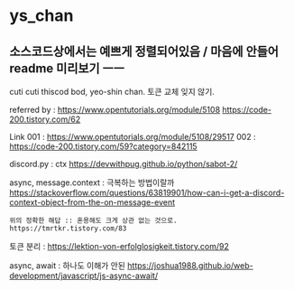 # ys_chan
소스코드상에서는 예쁘게 정렬되어있음 / 
마음에 안들어 readme 미리보기 ㅡㅡ
----------------------------------------

cuti cuti thiscod bod, yeo-shin chan.
토큰 교체 잊지 않기.

referred by :
https://www.opentutorials.org/module/5108
https://code-200.tistory.com/62

Link 001   : https://www.opentutorials.org/module/5108/29517
002        : https://code-200.tistory.com/59?category=842115


discord.py : ctx
https://devwithpug.github.io/python/sabot-2/

async, message.context : 극복하는 방법이랄까
https://stackoverflow.com/questions/63819901/how-can-i-get-a-discord-context-object-from-the-on-message-event

    위의 정확한 해답 :: 혼용해도 크게 상관 없는 것으로.
    https://tmrtkr.tistory.com/83


토큰 분리 :
https://lektion-von-erfolglosigkeit.tistory.com/92

async, await : 하나도 이해가 안된
https://joshua1988.github.io/web-development/javascript/js-async-await/
